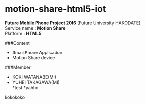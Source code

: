 # motion-share-html5-iot
**Future Mobile Phone Project 2016** (Future University HAKODATE)  
Service name : **Motion Share**  
Platform : **HTML5**  

###Content  
* SmartPhone Application  
* Motion Share device  

###Member  
* KOKI WATANABE(MI)  
* YUHEI TAKAGAWA(MI)  
*test
*yahho

kokokoko